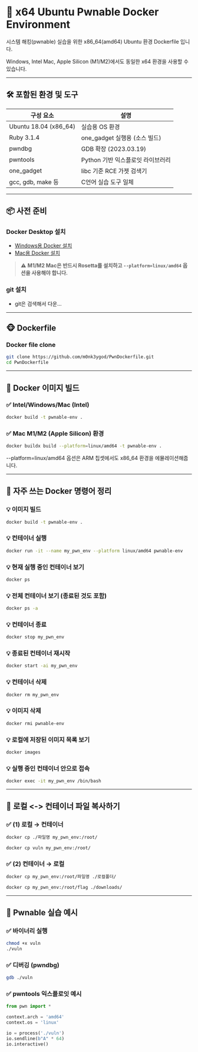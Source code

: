# 🐧 x64 Ubuntu Pwnable Docker Environment

시스템 해킹(pwnable) 실습을 위한 x86_64(amd64) Ubuntu 환경 Dockerfile 입니다.

Windows, Intel Mac, Apple Silicon (M1/M2)에서도 동일한 x64 환경을 사용할 수 있습니다.

---

## 🛠️ 포함된 환경 및 도구

| 구성 요소          | 설명 |
|-------------------|------|
| Ubuntu 18.04 (x86_64) | 실습용 OS 환경 |
| Ruby 3.1.4         | one_gadget 실행용 (소스 빌드) |
| pwndbg             | GDB 확장 (2023.03.19) |
| pwntools           | Python 기반 익스플로잇 라이브러리 |
| one_gadget         | libc 기준 RCE 가젯 검색기 |
| gcc, gdb, make 등  | C언어 실습 도구 일체 |

---

## 📦 사전 준비

### Docker Desktop 설치
- [Windows용 Docker 설치](https://docs.docker.com/desktop/install/windows-install/)
- [Mac용 Docker 설치](https://docs.docker.com/desktop/install/mac-install/)

> ⚠️ **M1/M2 Mac은 반드시 Rosetta를 설치하고 `--platform=linux/amd64` 옵션을 사용해야 합니다.**

### git 설치
- git은 검색해서 다운...

---

## 🐵 Dockerfile

### Docker file clone
```bash
git clone https://github.com/m0nk3ygod/PwnDockerfile.git
cd PwnDockerfile
```

---

## 🧪 Docker 이미지 빌드

### ✅ Intel/Windows/Mac (Intel)
```bash
docker build -t pwnable-env .
```

### ✅ Mac M1/M2 (Apple Silicon) 환경
```bash
docker buildx build --platform=linux/amd64 -t pwnable-env .
```
--platform=linux/amd64 옵션은 ARM 칩셋에서도 x86_64 환경을 에뮬레이션해줍니다.

---

## 🐚 자주 쓰는 Docker 명령어 정리
### 💡 이미지 빌드
```bash
docker build -t pwnable-env .
```
### 💡 컨테이너 실행
```bash
docker run -it --name my_pwn_env --platform linux/amd64 pwnable-env
```
### 💡 현재 실행 중인 컨테이너 보기
```bash
docker ps
```
### 💡 전체 컨테이너 보기 (종료된 것도 포함)
```bash
docker ps -a
```
### 💡 컨테이너 종료
```bash
docker stop my_pwn_env
```
### 💡 종료된 컨테이너 재시작
```bash
docker start -ai my_pwn_env
```
### 💡 컨테이너 삭제
```bash
docker rm my_pwn_env
```
### 💡 이미지 삭제
```bash
docker rmi pwnable-env
```
### 💡 로컬에 저장된 이미지 목록 보기
```bash
docker images
```
### 💡 실행 중인 컨테이너 안으로 접속
```bash
docker exec -it my_pwn_env /bin/bash
```
---

## 🔁 로컬 <-> 컨테이너 파일 복사하기
### ✅ (1) 로컬 → 컨테이너
```bash
docker cp ./파일명 my_pwn_env:/root/
```
```bash
docker cp vuln my_pwn_env:/root/
```

### ✅ (2) 컨테이너 → 로컬
```bash
docker cp my_pwn_env:/root/파일명 ./로컬폴더/
```
```bash
docker cp my_pwn_env:/root/flag ./downloads/
```

---

## 🧪 Pwnable 실습 예시
### ✅ 바이너리 실행
```bash
chmod +x vuln
./vuln
```
### ✅ 디버깅 (pwndbg)
```bash
gdb ./vuln
```
### ✅ pwntools 익스플로잇 예시
```python
from pwn import *

context.arch = 'amd64'
context.os = 'linux'

io = process('./vuln')
io.sendline(b"A" * 64)
io.interactive()
```
